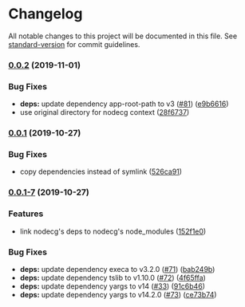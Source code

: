 # Changelog

All notable changes to this project will be documented in this file. See [standard-version](https://github.com/conventional-changelog/standard-version) for commit guidelines.

### [0.0.2](https://github.com/Hoishin/include-nodecg/compare/v0.0.1...v0.0.2) (2019-11-01)


### Bug Fixes

* **deps:** update dependency app-root-path to v3 ([#81](https://github.com/Hoishin/include-nodecg/issues/81)) ([e9b6616](https://github.com/Hoishin/include-nodecg/commit/e9b6616109390b664ba1636cb7e43630319c4293))
* use original directory for nodecg context ([28f6737](https://github.com/Hoishin/include-nodecg/commit/28f673799aefcb9db4dbcae794a017ae2da4de51))

### [0.0.1](https://github.com/Hoishin/include-nodecg/compare/v0.0.1-7...v0.0.1) (2019-10-27)


### Bug Fixes

* copy dependencies instead of symlink ([526ca91](https://github.com/Hoishin/include-nodecg/commit/526ca910aae1c383a308ae2c562fa981cf6633f8))

### [0.0.1-7](https://github.com/Hoishin/include-nodecg/compare/v0.0.1-6...v0.0.1-7) (2019-10-27)


### Features

* link nodecg's deps to nodecg's node_modules ([152f1e0](https://github.com/Hoishin/include-nodecg/commit/152f1e0a9b1ee247ec3ec8760400cb37f85bb029))


### Bug Fixes

* **deps:** update dependency execa to v3.2.0 ([#71](https://github.com/Hoishin/include-nodecg/issues/71)) ([bab249b](https://github.com/Hoishin/include-nodecg/commit/bab249b7232dbfd6df60e2b2c4f6072ccb03b3eb))
* **deps:** update dependency tslib to v1.10.0 ([#72](https://github.com/Hoishin/include-nodecg/issues/72)) ([4f65ffa](https://github.com/Hoishin/include-nodecg/commit/4f65ffa0d83ccd83e2f34b119e6b54e295e8fad3))
* **deps:** update dependency yargs to v14 ([#33](https://github.com/Hoishin/include-nodecg/issues/33)) ([91c6b46](https://github.com/Hoishin/include-nodecg/commit/91c6b46e846d908c54507a5a3ec53ee8d2765423))
* **deps:** update dependency yargs to v14.2.0 ([#73](https://github.com/Hoishin/include-nodecg/issues/73)) ([ce73b74](https://github.com/Hoishin/include-nodecg/commit/ce73b7409f7c6757bf2bac5634ed32bb4101ce1f))
